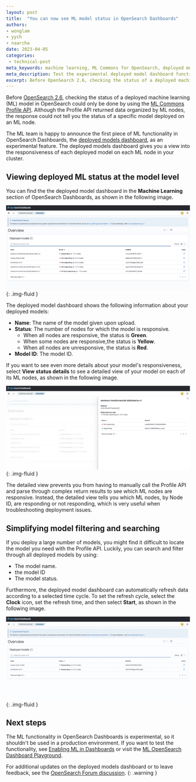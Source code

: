 ```yaml
---
layout: post
title:  "You can now see ML model status in OpenSearch Dashboards"
authors:
- wonglam
- yych
- naarcha
date: 2023-04-05
categories:
 - technical-post
meta_keywords: machine learning, ML Commons for OpenSearch, deployed models dashboard
meta_description: Test the experimental deployed model dashboard functionality of OpenSearch Dashboards to view the responsiveness of ML nodes in your cluster.
excerpt: Before OpenSearch 2.6, checking the status of a deployed machine learning (ML) model in OpenSearch could only be done by using the ML Commons Profile API. Although the Profile API returned data organized by ML nodes, it could not tell you the status of a specific model deployed on that node. 
---
```


Before [OpenSearch 2.6](https://opensearch.org/blog/introducing-opensearch-2-6/), checking the status of a deployed machine learning (ML) model in OpenSearch could only be done by using the [ML Commons Profile API](https://opensearch.org/docs/latest/ml-commons-plugin/api/#profile). Although the Profile API returned data organized by ML nodes, the response could not tell you the status of a specific model deployed on an ML node. 

The ML team is happy to announce the first piece of ML functionality in OpenSearch Dashboards, the [deployed models dashboard](https://opensearch.org/docs/latest/ml-commons-plugin/ml-dashboard/#deployed-models-dashboard), as an experimental feature. The deployed models dashboard gives you a view into the responsiveness of each deployed model on each ML node in your cluster.

## Viewing deployed ML status at the model level

You can find the the deployed model dashboard in the **Machine Learning** section of OpenSearch Dashboards, as shown in the following image.

<img src="/assets/media/blog-images/2023-04-05-ml-deployment-status/ml-deployed-model-dashboard.png" alt="ML deployed model dashboard"/>{: .img-fluid }


The deployed model dashboard shows the following information about your deployed models:

- **Name**: The name of the model given upon upload.
- **Status**: The number of nodes for which the model is responsive. 
   - When all nodes are responsive, the status is **Green**.
   - When some nodes are responsive,the status is **Yellow**.
   - When all nodes are unresponsive, the status is **Red**.
- **Model ID**: The model ID.

If you want to see even more details about your model's responsiveness, select **View status details** to see a detailed view of your model on each of its ML nodes, as shown in the following image.

<img src="/assets/media/blog-images/2023-04-05-ml-deployment-status/ml-model-status.png" alt="See the responsiveness of each ML node your model is deployed on"/>{: .img-fluid }

The detailed view prevents you from having to manually call the Profile API and parse through complex return results to see which ML nodes are responsive. Instead, the detailed view tells you which ML nodes, by Node ID, are responding or not responding, which is very useful when troubleshooting deployment issues.


## Simplifying model filtering and searching

If you deploy a large number of models, you might find it difficult to locate the model you need with the Profile API. Luckily, you can search and filter through all deployed models by using:

- The model name.
- the model ID
- The model status.

Furthermore, the deployed model dashboard can automatically refresh data according to a selected time cycle. To set the refresh cycle, select the **Clock** icon, set the refresh time, and then select **Start**, as shown in the following image.

<img src="/assets/media/blog-images/2023-04-05-ml-deployment-status/ml-model-search.gif" alt="Search and filter through deployed models"/>{: .img-fluid }

## Next steps


The ML functionality in OpenSearch Dashboards is experimental, so it shouldn't be used in a production environment. If you want to test the functionality, see [Enabling ML in Dashboards](https://opensearch.org/docs/latest/ml-commons-plugin/ml-dashboard/#enabling-ml-in-dashboards) or visit the [ML OpenSearch Dashboard Playground](https://ml.playground.opensearch.org/app/ml-commons-dashboards/overview).

For additional updates on the deployed models dashboard or to leave feedback, see the [OpenSearch Forum discussion](https://forum.opensearch.org/t/feedback-ml-commons-ml-model-health-dashboard-for-admins-experimental-release/12494).
{: .warning }






